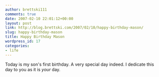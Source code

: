 ```yaml
---
author: brettski111
comments: true
date: 2007-02-10 22:01:12+00:00
layout: post
link: http://blog.brettski.com/2007/02/10/happy-birthday-mason/
slug: happy-birthday-mason
title: Happy Birthday Mason
wordpress_id: 17
categories:
- life
---
```


Today is my son's first birthday.  A very special day indeed.  I dedicate this day to you as it is _your_ day.
